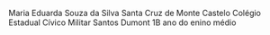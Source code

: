 Maria Eduarda Souza da Silva
Santa Cruz de Monte Castelo 
Colégio Estadual Cívico Militar Santos Dumont 
1B ano do enino médio 
